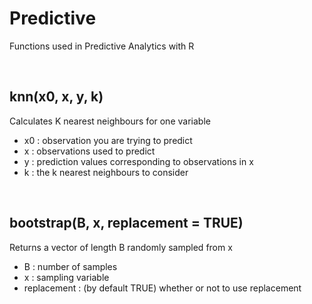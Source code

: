 # Predictive
Functions used in Predictive Analytics with R <br>

<br>

## knn(x0, x, y, k)
Calculates K nearest neighbours for one variable <br>
- x0 : observation you are trying to predict
- x : observations used to predict
- y : prediction values corresponding to observations in x
- k : the k nearest neighbours to consider

<br>

## bootstrap(B, x, replacement = TRUE)
Returns a vector of length B randomly sampled from x
- B : number of samples
- x : sampling variable
- replacement : (by default TRUE) whether or not to use replacement